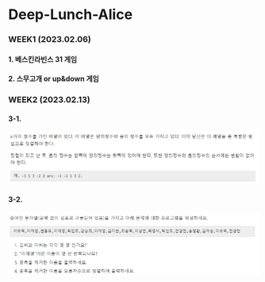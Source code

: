 # Deep-Lunch-Alice


### WEEK1 (2023.02.06)
#### 1. 베스킨라빈스 31 게임
#### 2. 스무고개 or up&down 게임


### WEEK2 (2023.02.13)
#### 3-1. 
<img src="./pic/deeplunch_week2_3_1.png">

#### 3-2. 
<img src="./pic/deeplunch_week2_3_2.png">